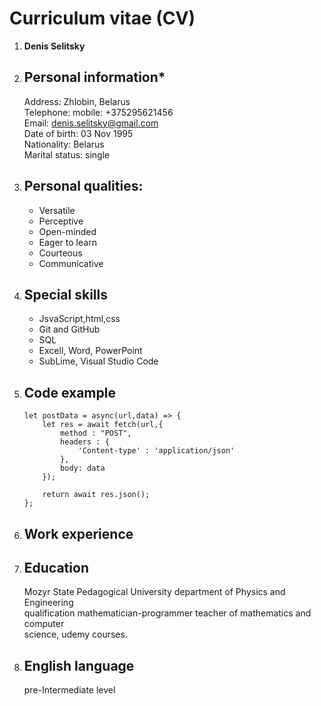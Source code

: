 # Curriculum vitae (CV)

1. **Denis Selitsky**
2. ## Personal information*

   Address:  Zhlobin, Belarus<br>
   Telephone: mobile: +375295621456<br>
   Email: denis.selitsky@gmail.com<br>
   Date of birth: 03 Nov 1995<br>
   Nationality: Belarus<br>
   Marital status: single<br>

3. ## Personal qualities:

   * Versatile
   * Perceptive
   * Open-minded
   * Eager to learn
   * Courteous
   * Communicative

4. ## Special skills
   * JsvaScript,html,css
   * Git and GitHub
   * SQL
   * Excell, Word, PowerPoint
   * SubLime, Visual Studio Code

5. ## Code example
    ```
    let postData = async(url,data) => {
        let res = await fetch(url,{
            method : "POST",
            headers : {
                'Content-type' : 'application/json'
            },
            body: data
        });

        return await res.json();
    };
    ```
6. ## Work experience

7. ## Education

     Mozyr State Pedagogical University department of Physics and Engineering<br> qualification mathematician-programmer teacher of mathematics and computer<br> science,  udemy courses.<br>

8. ## English language
   pre-Intermediate level